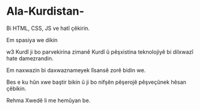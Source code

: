 # Ala-Kurdistan-
Bi HTML, CSS, JS ve hatî çêkirin.

Em spasiya we dikin

w3 Kurdî ji bo parvekirina zimanê Kurdî û pêşxistina teknolojiyê bi dilxwazî ​​hate damezrandin.

Em naxwazin bi daxwaznameyek lîsansê zorê bidin we.

Bes e ku hûn xwe baştir bikin û ji bo nifşên pêşerojê pêşveçûnek hêsan çêbikin.

Rehma Xwedê li me hemûyan be.
